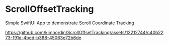 
# ScrollOffsetTracking
Simple SwiftUI App to demonstrate Scroll Coordinate Tracking

https://github.com/kimnordin/ScrollOffsetTracking/assets/12212744/c40b2273-191d-4bed-b388-45063e72b6de
